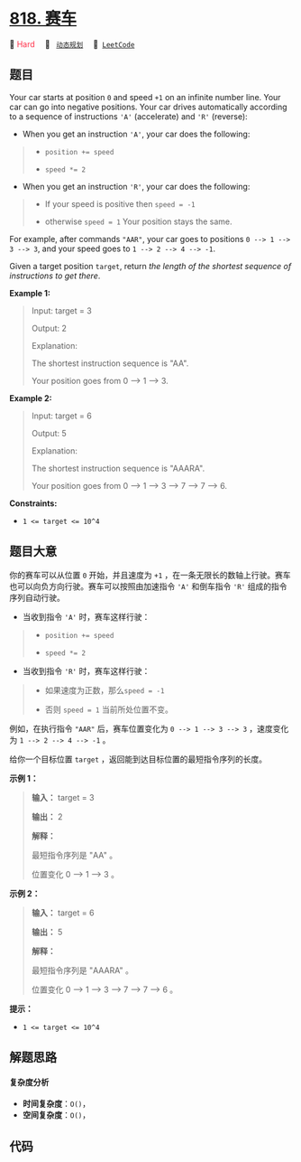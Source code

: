 # [818. 赛车](https://leetcode.com/problems/race-car)

🔴 <font color=#ff334b>Hard</font>&emsp; 🔖&ensp; [`动态规划`](/leetcode-js/outline/tag/dynamic-programming.md)&emsp; 🔗&ensp;[`LeetCode`](https://leetcode.com/problems/race-car)

## 题目

Your car starts at position `0` and speed `+1` on an infinite number line.
Your car can go into negative positions. Your car drives automatically
according to a sequence of instructions `'A'` (accelerate) and `'R'`
(reverse):

  * When you get an instruction `'A'`, your car does the following: 
> 
> * `position += speed`
> 
> * `speed *= 2`
  * When you get an instruction `'R'`, your car does the following: 
> 
> * If your speed is positive then `speed = -1`
> 
> * otherwise `speed = 1`
Your position stays the same.

For example, after commands `"AAR"`, your car goes to positions `0 --> 1 --> 3
--> 3`, and your speed goes to `1 --> 2 --> 4 --> -1`.

Given a target position `target`, return _the length of the shortest sequence
of instructions to get there_.



**Example 1:**

> Input: target = 3
> 
> Output: 2
> 
> Explanation: 
> 
> The shortest instruction sequence is "AA".
> 
> Your position goes from 0 --> 1 --> 3.

**Example 2:**

> Input: target = 6
> 
> Output: 5
> 
> Explanation: 
> 
> The shortest instruction sequence is "AAARA".
> 
> Your position goes from 0 --> 1 --> 3 --> 7 --> 7 --> 6.

**Constraints:**

  * `1 <= target <= 10^4`


## 题目大意

你的赛车可以从位置 `0` 开始，并且速度为 `+1` ，在一条无限长的数轴上行驶。赛车也可以向负方向行驶。赛车可以按照由加速指令 `'A'` 和倒车指令
`'R'` 组成的指令序列自动行驶。

  * 当收到指令 `'A'` 时，赛车这样行驶： 
> 
> * `position += speed`
> 
> * `speed *= 2`
  * 当收到指令 `'R'` 时，赛车这样行驶： 
> 
> * 如果速度为正数，那么`speed = -1`
> 
> * 否则 `speed = 1`
当前所处位置不变。

例如，在执行指令 `"AAR"` 后，赛车位置变化为 `0 --> 1 --> 3 --> 3` ，速度变化为 `1 --> 2 --> 4 --> -1`
。

给你一个目标位置 `target` ，返回能到达目标位置的最短指令序列的长度。



**示例 1：**

> 
> 
> 
> 
> 
> **输入：** target = 3
> 
> **输出：** 2
> 
> **解释：**
> 
> 最短指令序列是 "AA" 。
> 
> 位置变化 0 --> 1 --> 3 。
> 
> 

**示例 2：**

> 
> 
> 
> 
> 
> **输入：** target = 6
> 
> **输出：** 5
> 
> **解释：**
> 
> 最短指令序列是 "AAARA" 。
> 
> 位置变化 0 --> 1 --> 3 --> 7 --> 7 --> 6 。
> 
> 



**提示：**

  * `1 <= target <= 10^4`


## 解题思路

#### 复杂度分析

- **时间复杂度**：`O()`，
- **空间复杂度**：`O()`，

## 代码

```javascript

```